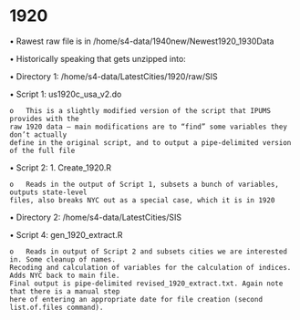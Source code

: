 # 1920 #

•	Rawest raw file is in /home/s4-data/1940new/Newest1920_1930Data

•	Historically speaking that gets unzipped into:

•	Directory 1: /home/s4-data/LatestCities/1920/raw/SIS

•	Script 1: us1920c_usa_v2.do

    o	This is a slightly modified version of the script that IPUMS provides with the 
    raw 1920 data – main modifications are to “find” some variables they don’t actually 
    define in the original script, and to output a pipe-delimited version of the full file

•	Script 2: 1. Create_1920.R

    o	Reads in the output of Script 1, subsets a bunch of variables, outputs state-level 
    files, also breaks NYC out as a special case, which it is in 1920

•	Directory 2: /home/s4-data/LatestCities/SIS

•	Script 4: gen_1920_extract.R

    o	Reads in output of Script 2 and subsets cities we are interested in. Some cleanup of names. 
    Recoding and calculation of variables for the calculation of indices. Adds NYC back to main file. 
    Final output is pipe-delimited revised_1920_extract.txt. Again note that there is a manual step 
    here of entering an appropriate date for file creation (second list.of.files command).
